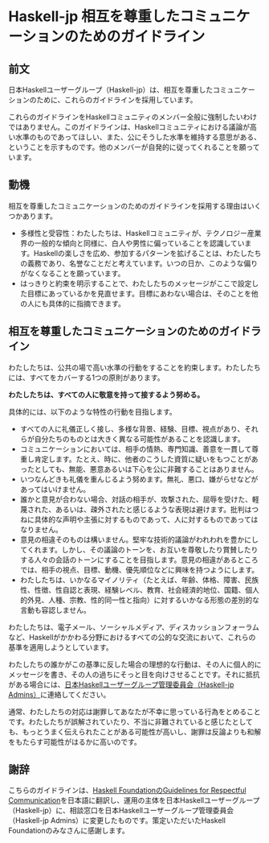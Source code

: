# Haskell-jp 相互を尊重したコミュニケーションのためのガイドライン

## 前文

日本Haskellユーザーグループ（Haskell-jp）は、相互を尊重したコミュニケーションのために、これらのガイドラインを採用しています。

これらのガイドラインをHaskellコミュニティのメンバー全般に強制したいわけではありません。このガイドラインは、Haskellコミュニティにおける議論が高い水準のものであってほしい、また、公にそうした水準を維持する意思がある、ということを示すものです。他のメンバーが自発的に従ってくれることを願っています。

## 動機

相互を尊重したコミュニケーションのためのガイドラインを採用する理由はいくつかあります。

- 多様性と受容性：わたしたちは、Haskellコミュニティが、テクノロジー産業界の一般的な傾向と同様に、白人や男性に偏っていることを認識しています。Haskellの楽しさを広め、参加するパターンを拡げることは、わたしたちの義務であり、名誉なことだと考えています。いつの日か、このような偏りがなくなることを願っています。
- はっきりと約束を明示することで、わたしたちのメッセージがここで設定した目標にあっているかを見直せます。目標にあわない場合は、そのことを他の人にも具体的に指摘できます。

## 相互を尊重したコミュニケーションのためのガイドライン

わたしたちは、公共の場で高い水準の行動をすることを約束します。わたしたちには、すべてをカバーする1つの原則があります。

**わたしたちは、すべての人に敬意を持って接するよう努める。**

具体的には、以下のような特性の行動を目指します。

- すべての人に礼儀正しく接し、多様な背景、経験、目標、視点があり、それらが自分たちのものとは大きく異なる可能性があることを認識します。
- コミュニケーションにおいては、相手の情熱、専門知識、善意を一貫して尊重し肯定します。たとえ、時に、他者のこうした資質に疑いをもつことがあったとしても、無能、悪意あるいは下心を公に非難することはありません。
- いつなんどきも礼儀を重んじるよう努めます。無礼、悪口、嫌がらせなどがあってはいけません。
- 誰かと意見が合わない場合、対話の相手が、攻撃された、屈辱を受けた、軽蔑された、あるいは、疎外されたと感じるような表現は避けます。批判はつねに具体的な声明や主張に対するものであって、人に対するものであってはなりません。
- 意見の相違そのものは構いません。堅牢な技術的議論がわれわれを豊かにしてくれます。しかし、その議論のトーンを、お互いを尊敬したり賞賛したりする人々の会話のトーンにすることを目指します。意見の相違があるところでは、相手の視点、目標、動機、優先順位などに興味を持つようにします。
- わたしたちは、いかなるマイノリティ（たとえば、年齢、体格、障害、民族性、性徴、性自認と表現、経験レベル、教育、社会経済的地位、国籍、個人的外見、人種、宗教、性的同一性と指向）に対するいかなる形態の差別的な言動も容認しません。

わたしたちは、電子メール、ソーシャルメディア、ディスカッションフォーラムなど、Haskellがかかわる分野におけるすべての公的な交流において、これらの基準を適用しようとしています。

わたしたちの誰かがこの基準に反した場合の理想的な行動は、その人に個人的にメッセージを書き、その人の過ちにそっと目を向けさせることです。それに抵抗がある場合には、[日本Haskellユーザーグループ管理委員会（Haskell-jp Admins）](https://haskell.jp/blog/posts/about_admins.html#%E4%BB%8A%E5%BE%8C%E3%81%AE%E6%B4%BB%E5%8B%95%E3%81%A8%E9%80%A3%E7%B5%A1%E5%85%88)に連絡してください。

通常、わたしたちの対応は謝罪してあなたが不幸に思っている行為をとめることです。わたしたちが誤解されていたり、不当に非難されていると感じたとしても、もっとうまく伝えられたことがある可能性が高いし、謝罪は反論よりも和解をもたらす可能性がはるかに高いのです。

## 謝辞

こちらのガイドラインは、[Haskell FoundationのGuidelines for Respectful Communication](https://haskell.foundation/guidelines-for-respectful-communication/)を日本語に翻訳し、運用の主体を日本Haskellユーザーグループ（Haskell-jp）に、相談窓口を日本Haskellユーザーグループ管理委員会（Haskell-jp Admins）に変更したものです。策定いただいたHaskell Foundationのみなさんに感謝します。

